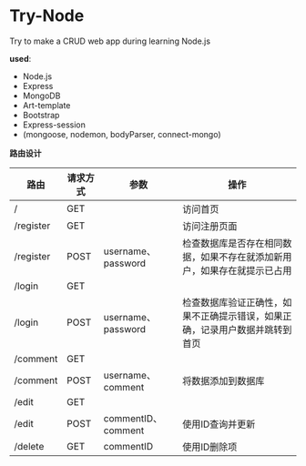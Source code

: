 # Try-Node
Try to make a  CRUD web app during learning Node.js

**used**:

- Node.js
- Express
- MongoDB
- Art-template
- Bootstrap
- Express-session
- (mongoose, nodemon, bodyParser, connect-mongo)

**路由设计**

| 路由      | 请求方式 | 参数               | 操作                                                         |
| --------- | -------- | ------------------ | ------------------------------------------------------------ |
| /         | GET      |                    | 访问首页                                                     |
| /register | GET      |                    | 访问注册页面                                                 |
| /register | POST     | username、password | 检查数据库是否存在相同数据，如果不存在就添加新用户，如果存在就提示已占用 |
| /login    | GET      |                    |                                                              |
| /login    | POST     | username、password | 检查数据库验证正确性，如果不正确提示错误，如果正确，记录用户数据并跳转到首页 |
| /comment  | GET      |                    |                                                              |
| /comment  | POST     | username、comment  | 将数据添加到数据库                                           |
| /edit     | GET      |                    |                                                              |
| /edit     | POST     | commentID、comment | 使用ID查询并更新                                             |
| /delete   | GET      | commentID          | 使用ID删除项                                                 |

